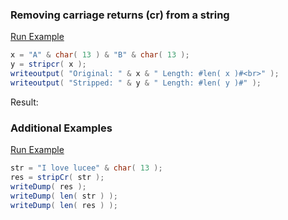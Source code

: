 ### Removing carriage returns (cr) from a string



<a href="https://try.boxlang.io/?code=eJyrULBVUHJUUlBTSM5ILNJQMDRW0ARylJxQhay5KoEKi0uKMguSgUIVIJHyosyS1PzSkoLSEg0FJf%2BizPTMvMQcKwWQzgqQGQo%2BqXnpJRlWCso5qXlgTco2SUV2Spiag0EGF6SmQDRXYtFcCdQM1ggAdOswPQ%3D%3D" target="_blank">Run Example</a>

```java
x = "A" & char( 13 ) & "B" & char( 13 );
y = stripcr( x );
writeoutput( "Original: " & x & " Length: #len( x )#<br>" );
writeoutput( "Stripped: " & y & " Length: #len( y )#" );

```

Result: 

### Additional Examples

<a href="https://try.boxlang.io/?code=eJwrLilSsFVQ8lTIyS9LVcgpTU5NVVJQU0jOSCzSUDA0VtC05ipKLQYqKS4pyixwBgoCGSDR8qLMklSX0twCDQWQAlSRnNQ8qEJsEmD1IAkAXJ4l1Q%3D%3D" target="_blank">Run Example</a>

```java
str = "I love lucee" & char( 13 );
res = stripCr( str );
writeDump( res );
writeDump( len( str ) );
writeDump( len( res ) );

```


